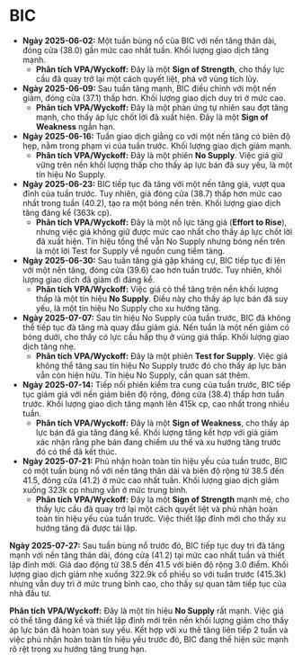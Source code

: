 # BIC

- **Ngày 2025-06-02:** Một tuần bùng nổ của BIC với nến tăng thân dài, đóng cửa (38.0) gần mức cao nhất tuần. Khối lượng giao dịch tăng mạnh.
    - **Phân tích VPA/Wyckoff:** Đây là một **Sign of Strength**, cho thấy lực cầu đã quay trở lại một cách quyết liệt, phá vỡ vùng tích lũy.
- **Ngày 2025-06-09:** Sau tuần tăng mạnh, BIC điều chỉnh với một nến giảm, đóng cửa (37.1) thấp hơn. Khối lượng giao dịch duy trì ở mức cao.
    - **Phân tích VPA/Wyckoff:** Đây là một phản ứng tự nhiên sau đợt tăng mạnh, cho thấy áp lực chốt lời đã xuất hiện. Đây là một **Sign of Weakness** ngắn hạn.
- **Ngày 2025-06-16:** Tuần giao dịch giằng co với một nến tăng có biên độ hẹp, nằm trong phạm vi của tuần trước. Khối lượng giao dịch giảm mạnh.
    - **Phân tích VPA/Wyckoff:** Đây là một phiên **No Supply**. Việc giá giữ vững trên nền khối lượng thấp cho thấy áp lực bán đã suy yếu, là một tín hiệu No Supply.
- **Ngày 2025-06-23:** BIC tiếp tục đà tăng với một nến tăng giá, vượt qua đỉnh của tuần trước. Tuy nhiên, giá đóng cửa (38.7) thấp hơn mức cao nhất trong tuần (40.2), tạo ra một bóng nến trên. Khối lượng giao dịch tăng đáng kể (363k cp).
    - **Phân tích VPA/Wyckoff:** Đây là một nỗ lực tăng giá (**Effort to Rise**), nhưng việc giá không giữ được mức cao nhất cho thấy áp lực chốt lời đã xuất hiện. Tín hiệu tổng thể vẫn No Supply nhưng bóng nến trên là một lời Test for Supply về nguồn cung tiềm tàng.
- **Ngày 2025-06-30:** Sau tuần tăng giá gặp kháng cự, BIC tiếp tục đi lên với một nến tăng, đóng cửa (39.6) cao hơn tuần trước. Tuy nhiên, khối lượng giao dịch đã giảm đi đáng kể.
    - **Phân tích VPA/Wyckoff:** Việc giá có thể tăng trên nền khối lượng thấp là một tín hiệu **No Supply**. Điều này cho thấy áp lực bán đã suy yếu, là một tín hiệu No Supply cho xu hướng tăng.
- **Ngày 2025-07-07:** Sau tín hiệu No Supply của tuần trước, BIC đã không thể tiếp tục đà tăng mà quay đầu giảm giá. Nến tuần là một nến giảm có bóng dưới, cho thấy có lực cầu hấp thụ ở vùng giá thấp. Khối lượng giao dịch tăng nhẹ.
    - **Phân tích VPA/Wyckoff:** Đây là một phiên **Test for Supply**. Việc giá không thể tăng sau tín hiệu No Supply trước đó cho thấy áp lực bán vẫn còn hiện hữu. Tín hiệu No Supply, cần quan sát thêm.
- **Ngày 2025-07-14:** Tiếp nối phiên kiểm tra cung của tuần trước, BIC tiếp tục giảm giá với nến giảm biên độ rộng, đóng cửa (38.4) thấp hơn tuần trước. Khối lượng giao dịch tăng mạnh lên 415k cp, cao nhất trong nhiều tuần.
    - **Phân tích VPA/Wyckoff:** Đây là một **Sign of Weakness**, cho thấy áp lực bán đã gia tăng đáng kể. Khối lượng tăng kết hợp với giá giảm xác nhận rằng phe bán đang chiếm ưu thế và xu hướng tăng trước đó có thể đã kết thúc.
- **Ngày 2025-07-21:** Phủ nhận hoàn toàn tín hiệu yếu của tuần trước, BIC có một tuần bùng nổ với nến tăng thân dài và biên độ rộng từ 38.5 đến 41.5, đóng cửa (41.2) ở mức cao nhất tuần. Khối lượng giao dịch giảm xuống 323k cp nhưng vẫn ở mức trung bình.
    - **Phân tích VPA/Wyckoff:** Đây là một **Sign of Strength** mạnh mẽ, cho thấy lực cầu đã quay trở lại một cách quyết liệt và phủ nhận hoàn toàn tín hiệu yếu của tuần trước. Việc thiết lập đỉnh mới cho thấy xu hướng tăng đã được tái lập.


**Ngày 2025-07-27:** Sau tuần bùng nổ trước đó, BIC tiếp tục duy trì đà tăng mạnh với nến tăng thân dài, đóng cửa (41.2) tại mức cao nhất tuần và thiết lập đỉnh mới. Giá dao động từ 38.5 đến 41.5 với biên độ rộng 3.0 điểm. Khối lượng giao dịch giảm nhẹ xuống 322.9k cổ phiếu so với tuần trước (415.3k) nhưng vẫn duy trì ở mức trung bình cao, cho thấy sự quan tâm tiếp tục của nhà đầu tư.

**Phân tích VPA/Wyckoff:** Đây là một tín hiệu **No Supply** rất mạnh. Việc giá có thể tăng đáng kể và thiết lập đỉnh mới trên nền khối lượng giảm cho thấy áp lực bán đã hoàn toàn suy yếu. Kết hợp với xu thế tăng liên tiếp 2 tuần và việc phủ nhận hoàn toàn tín hiệu yếu trước đó, BIC đang thể hiện sức mạnh rõ rệt trong xu hướng tăng trung hạn.
